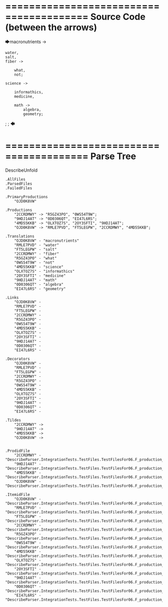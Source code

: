 ========================================
Source Code (between the arrows)
========================================

🡆macronutrients ->

	water,
    salt,
    fiber ->

        what,
        not;
	
	science ->
			
		informathics,
		medicine,
		
		math ->
			algebra,
			geometry;
;
;
🡄

========================================
Parse Tree
========================================
DescribeUnfold

    .AllFiles
    .ParsedFiles
    .FailedFiles

    .PrimaryProductions
        "OJD0K8VW" 

    .Productions
        "2CCRDMWY" -> "R5GZ43PO", "0WS54T9W";
        "9HDJ14AT" -> "0D0306QT", "EI47L6RS";
        "4MD55KKB" -> "OLXTOZ7S", "2OY3SFTI", "9HDJ14AT";
        "OJD0K8VW" -> "RMLE7PVD", "FT5LEGPW", "2CCRDMWY", "4MD55KKB";

    .Translations
        "OJD0K8VW" - "macronutrients"
        "RMLE7PVD" - "water"
        "FT5LEGPW" - "salt"
        "2CCRDMWY" - "fiber"
        "R5GZ43PO" - "what"
        "0WS54T9W" - "not"
        "4MD55KKB" - "science"
        "OLXTOZ7S" - "informathics"
        "2OY3SFTI" - "medicine"
        "9HDJ14AT" - "math"
        "0D0306QT" - "algebra"
        "EI47L6RS" - "geometry"

    .Links
        "OJD0K8VW" - 
        "RMLE7PVD" - 
        "FT5LEGPW" - 
        "2CCRDMWY" - 
        "R5GZ43PO" - 
        "0WS54T9W" - 
        "4MD55KKB" - 
        "OLXTOZ7S" - 
        "2OY3SFTI" - 
        "9HDJ14AT" - 
        "0D0306QT" - 
        "EI47L6RS" - 

    .Decorators
        "OJD0K8VW" - 
        "RMLE7PVD" - 
        "FT5LEGPW" - 
        "2CCRDMWY" - 
        "R5GZ43PO" - 
        "0WS54T9W" - 
        "4MD55KKB" - 
        "OLXTOZ7S" - 
        "2OY3SFTI" - 
        "9HDJ14AT" - 
        "0D0306QT" - 
        "EI47L6RS" - 

    .Tildes
        "2CCRDMWY" -> 
        "9HDJ14AT" -> 
        "4MD55KKB" -> 
        "OJD0K8VW" -> 


    .ProdidFile
        "2CCRDMWY" - "DescribeParser.IntegrationTests.TestFiles.TestFilesFor06.F_production_in_production7.ds"
        "9HDJ14AT" - "DescribeParser.IntegrationTests.TestFiles.TestFilesFor06.F_production_in_production7.ds"
        "4MD55KKB" - "DescribeParser.IntegrationTests.TestFiles.TestFilesFor06.F_production_in_production7.ds"
        "OJD0K8VW" - "DescribeParser.IntegrationTests.TestFiles.TestFilesFor06.F_production_in_production7.ds"

    .ItemidFile
        "OJD0K8VW" - "DescribeParser.IntegrationTests.TestFiles.TestFilesFor06.F_production_in_production7.ds"
        "RMLE7PVD" - "DescribeParser.IntegrationTests.TestFiles.TestFilesFor06.F_production_in_production7.ds"
        "FT5LEGPW" - "DescribeParser.IntegrationTests.TestFiles.TestFilesFor06.F_production_in_production7.ds"
        "2CCRDMWY" - "DescribeParser.IntegrationTests.TestFiles.TestFilesFor06.F_production_in_production7.ds"
        "R5GZ43PO" - "DescribeParser.IntegrationTests.TestFiles.TestFilesFor06.F_production_in_production7.ds"
        "0WS54T9W" - "DescribeParser.IntegrationTests.TestFiles.TestFilesFor06.F_production_in_production7.ds"
        "4MD55KKB" - "DescribeParser.IntegrationTests.TestFiles.TestFilesFor06.F_production_in_production7.ds"
        "OLXTOZ7S" - "DescribeParser.IntegrationTests.TestFiles.TestFilesFor06.F_production_in_production7.ds"
        "2OY3SFTI" - "DescribeParser.IntegrationTests.TestFiles.TestFilesFor06.F_production_in_production7.ds"
        "9HDJ14AT" - "DescribeParser.IntegrationTests.TestFiles.TestFilesFor06.F_production_in_production7.ds"
        "0D0306QT" - "DescribeParser.IntegrationTests.TestFiles.TestFilesFor06.F_production_in_production7.ds"
        "EI47L6RS" - "DescribeParser.IntegrationTests.TestFiles.TestFilesFor06.F_production_in_production7.ds"


